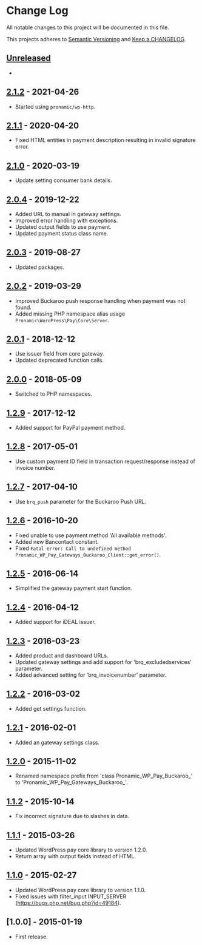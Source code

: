 # Change Log

All notable changes to this project will be documented in this file.

This projects adheres to [Semantic Versioning](http://semver.org/) and [Keep a CHANGELOG](http://keepachangelog.com/).

## [Unreleased][unreleased]
- 

## [2.1.2] - 2021-04-26
- Started using `pronamic/wp-http`.

## [2.1.1] - 2020-04-20
- Fixed HTML entities in payment description resulting in invalid signature error.

## [2.1.0] - 2020-03-19
- Update setting consumer bank details.

## [2.0.4] - 2019-12-22
- Added URL to manual in gateway settings.
- Improved error handling with exceptions.
- Updated output fields to use payment.
- Updated payment status class name.

## [2.0.3] - 2019-08-27
- Updated packages.

## [2.0.2] - 2019-03-29
- Improved Buckaroo push response handling when payment was not found.
- Added missing PHP namespace alias usage `Pronamic\WordPress\Pay\Core\Server`.

## [2.0.1] - 2018-12-12
- Use issuer field from core gateway.
- Updated deprecated function calls.

## [2.0.0] - 2018-05-09
- Switched to PHP namespaces.

## [1.2.9] - 2017-12-12
- Added support for PayPal payment method.

## [1.2.8] - 2017-05-01
- Use custom payment ID field in transaction request/response instead of invoice number.

## [1.2.7] - 2017-04-10
- Use `brq_push` parameter for the Buckaroo Push URL.

## [1.2.6] - 2016-10-20
- Fixed unable to use payment method 'All available methods'.
- Added new Bancontact constant.
- Fixed `Fatal error: Call to undefined method Pronamic_WP_Pay_Gateways_Buckaroo_Client::get_error()`.

## [1.2.5] - 2016-06-14
- Simplified the gateway payment start function.

## [1.2.4] - 2016-04-12
- Added support for iDEAL issuer.

## [1.2.3] - 2016-03-23
- Added product and dashboard URLs.
- Updated gateway settings and add support for 'brq_excludedservices' parameter.
- Added advanced setting for 'brq_invoicenumber' parameter.

## [1.2.2] - 2016-03-02
- Added get settings function.

## [1.2.1] - 2016-02-01
- Added an gateway settings class.

## [1.2.0] - 2015-11-02
- Renamed namespace prefix from 'class Pronamic_WP_Pay_Buckaroo_' to 'Pronamic_WP_Pay_Gateways_Buckaroo_'.

## [1.1.2] - 2015-10-14
- Fix incorrect signature due to slashes in data.

## [1.1.1] - 2015-03-26
- Updated WordPress pay core library to version 1.2.0.
- Return array with output fields instead of HTML.

## [1.1.0] - 2015-02-27
- Updated WordPress pay core library to version 1.1.0.
- Fixed issues with filter_input INPUT_SERVER (https://bugs.php.net/bug.php?id=49184).

## [1.0.0] - 2015-01-19
- First release.

[unreleased]: https://github.com/wp-pay-gateways/buckaroo/compare/2.1.2...HEAD
[2.1.2]: https://github.com/wp-pay-gateways/buckaroo/compare/2.1.1...2.1.2
[2.1.1]: https://github.com/wp-pay-gateways/buckaroo/compare/2.1.0...2.1.1
[2.1.0]: https://github.com/wp-pay-gateways/buckaroo/compare/2.0.4...2.1.0
[2.0.4]: https://github.com/wp-pay-gateways/buckaroo/compare/2.0.3...2.0.4
[2.0.3]: https://github.com/wp-pay-gateways/buckaroo/compare/2.0.2...2.0.3
[2.0.2]: https://github.com/wp-pay-gateways/buckaroo/compare/2.0.1...2.0.2
[2.0.1]: https://github.com/wp-pay-gateways/buckaroo/compare/2.0.0...2.0.1
[2.0.0]: https://github.com/wp-pay-gateways/buckaroo/compare/1.2.9...2.0.0
[1.2.9]: https://github.com/wp-pay-gateways/buckaroo/compare/1.2.8...1.2.9
[1.2.8]: https://github.com/wp-pay-gateways/buckaroo/compare/1.2.7...1.2.8
[1.2.7]: https://github.com/wp-pay-gateways/buckaroo/compare/1.2.6...1.2.7
[1.2.6]: https://github.com/wp-pay-gateways/buckaroo/compare/1.2.5...1.2.6
[1.2.5]: https://github.com/wp-pay-gateways/buckaroo/compare/1.2.4...1.2.5
[1.2.4]: https://github.com/wp-pay-gateways/buckaroo/compare/1.2.3...1.2.4
[1.2.3]: https://github.com/wp-pay-gateways/buckaroo/compare/1.2.2...1.2.3
[1.2.2]: https://github.com/wp-pay-gateways/buckaroo/compare/1.2.1...1.2.2
[1.2.1]: https://github.com/wp-pay-gateways/buckaroo/compare/1.2.0...1.2.1
[1.2.0]: https://github.com/wp-pay-gateways/buckaroo/compare/1.1.2...1.2.0
[1.1.2]: https://github.com/wp-pay-gateways/buckaroo/compare/1.1.1...1.1.2
[1.1.1]: https://github.com/wp-pay-gateways/buckaroo/compare/1.1.0...1.1.1
[1.1.0]: https://github.com/wp-pay-gateways/buckaroo/compare/1.0.0...1.1.0
